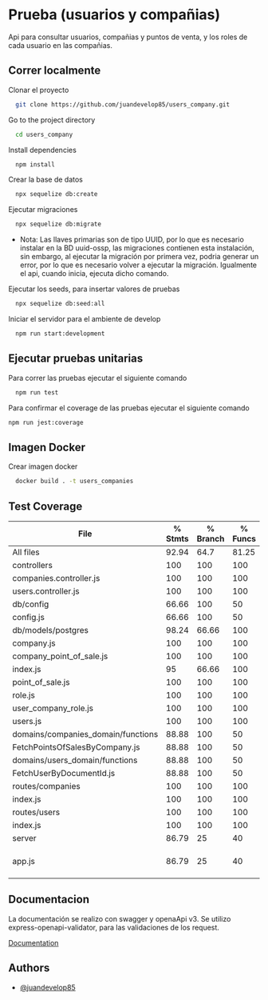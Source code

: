 
# Prueba (usuarios y compañias)

Api para consultar usuarios, compañias y puntos de venta, y los roles de cada usuario en las compañias.


## Correr localmente

Clonar el proyecto

```bash
  git clone https://github.com/juandevelop85/users_company.git
```

Go to the project directory

```bash
  cd users_company
```

Install dependencies

```bash
  npm install
```

Crear la base de datos
```bash
  npx sequelize db:create
```

Ejecutar migraciones
```bash
  npx sequelize db:migrate
```
* Nota: Las llaves primarias son de tipo UUID, por lo que es necesario instalar en la BD uuid-ossp, las migraciones contienen esta instalación, sin embargo, al ejecutar la migración por primera vez, podria generar un error, por lo que es necesario volver a ejecutar la migración. Igualmente el api, cuando inicia, ejecuta dicho comando.

Ejecutar  los seeds, para insertar valores de pruebas
```bash
  npx sequelize db:seed:all
```

Iniciar el servidor para el ambiente de develop

```bash
  npm run start:development
```


## Ejecutar pruebas unitarias

Para correr las pruebas ejecutar el siguiente comando

```bash
  npm run test
```

Para confirmar el coverage de las pruebas ejecutar el siguiente comando

```bash
npm run jest:coverage
```
## Imagen Docker

Crear imagen docker

```bash
  docker build . -t users_companies
```
    
## Test Coverage


File                                | % Stmts | % Branch | % Funcs | % Lines | Uncovered Line #s
------------------------------------|---------|----------|---------|---------|-------------------
All files                           |   92.94 |     64.7 |   81.25 |   93.54 |
 controllers                        |     100 |      100 |     100 |     100 |
  companies.controller.js           |     100 |      100 |     100 |     100 |
  users.controller.js               |     100 |      100 |     100 |     100 |
 db/config                          |   66.66 |      100 |      50 |   66.66 |
  config.js                         |   66.66 |      100 |      50 |   66.66 | 23
 db/models/postgres                 |   98.24 |    66.66 |     100 |   98.24 |
  company.js                        |     100 |      100 |     100 |     100 |
  company_point_of_sale.js          |     100 |      100 |     100 |     100 |
  index.js                          |      95 |    66.66 |     100 |      95 | 12
  point_of_sale.js                  |     100 |      100 |     100 |     100 |
  role.js                           |     100 |      100 |     100 |     100 |
  user_company_role.js              |     100 |      100 |     100 |     100 |
  users.js                          |     100 |      100 |     100 |     100 |
 domains/companies_domain/functions |   88.88 |      100 |      50 |   88.88 |
  FetchPointsOfSalesByCompany.js    |   88.88 |      100 |      50 |   88.88 | 6
 domains/users_domain/functions     |   88.88 |      100 |      50 |   88.88 |
  FetchUserByDocumentId.js          |   88.88 |      100 |      50 |   88.88 | 8
 routes/companies                   |     100 |      100 |     100 |     100 |
  index.js                          |     100 |      100 |     100 |     100 |
 routes/users                       |     100 |      100 |     100 |     100 |
  index.js                          |     100 |      100 |     100 |     100 |
 server                             |   86.79 |       25 |      40 |   88.46 |
  app.js                            |   86.79 |       25 |      40 |   88.46 | 73-78,85-90,95


## Documentacion

La documentación se realizo con swagger y openaApi v3. Se utilizo express-openapi-validator, para las validaciones de los request.

[Documentation](http://localhost:3000/api-docs)

## Authors

- [@juandevelop85](https://www.github.com/juandevelop85)

